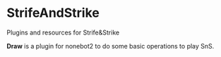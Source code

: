 # StrifeAndStrike
Plugins and resources for Strife&amp;Strike

**Draw** is a plugin for nonebot2 to do some basic operations to play SnS.